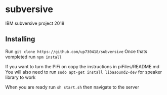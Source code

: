 # subversive
IBM subversive project 2018

## Installing

Run `git clone https://github.com/up730418/subversive`
Once thats vompleted run `npm install`

If you want to turn the PiFi on copy the instructions in piFiles/README.md
You will also need to run `sudo apt-get install libasound2-dev` for speaker library to work

When you are ready run `sh start.sh` then navigate to the server
